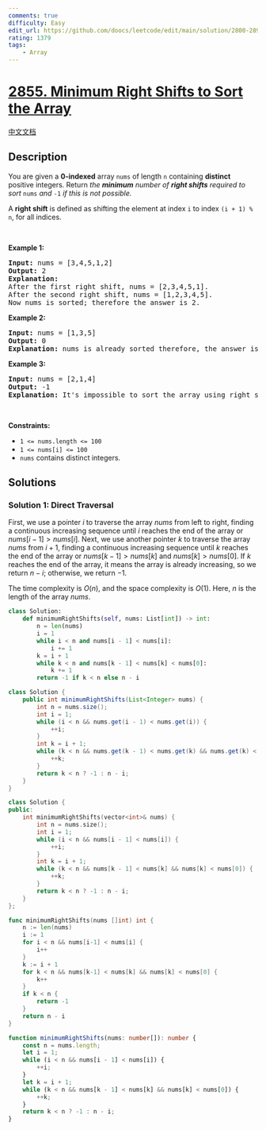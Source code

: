 ```yaml
---
comments: true
difficulty: Easy
edit_url: https://github.com/doocs/leetcode/edit/main/solution/2800-2899/2855.Minimum%20Right%20Shifts%20to%20Sort%20the%20Array/README_EN.md
rating: 1379
tags:
    - Array
---
```


# [2855. Minimum Right Shifts to Sort the Array](https://leetcode.com/problems/minimum-right-shifts-to-sort-the-array)

[中文文档](/solution/2800-2899/2855.Minimum%20Right%20Shifts%20to%20Sort%20the%20Array/README.md)

## Description

<p>You are given a <strong>0-indexed</strong> array <code>nums</code> of length <code>n</code> containing <strong>distinct</strong> positive integers. Return <em>the <strong>minimum</strong> number of <strong>right shifts</strong> required to sort </em><code>nums</code><em> and </em><code>-1</code><em> if this is not possible.</em></p>

<p>A <strong>right shift</strong> is defined as shifting the element at index <code>i</code> to index <code>(i + 1) % n</code>, for all indices.</p>

<p>&nbsp;</p>
<p><strong class="example">Example 1:</strong></p>

<pre>
<strong>Input:</strong> nums = [3,4,5,1,2]
<strong>Output:</strong> 2
<strong>Explanation:</strong> 
After the first right shift, nums = [2,3,4,5,1].
After the second right shift, nums = [1,2,3,4,5].
Now nums is sorted; therefore the answer is 2.
</pre>

<p><strong class="example">Example 2:</strong></p>

<pre>
<strong>Input:</strong> nums = [1,3,5]
<strong>Output:</strong> 0
<strong>Explanation:</strong> nums is already sorted therefore, the answer is 0.</pre>

<p><strong class="example">Example 3:</strong></p>

<pre>
<strong>Input:</strong> nums = [2,1,4]
<strong>Output:</strong> -1
<strong>Explanation:</strong> It&#39;s impossible to sort the array using right shifts.
</pre>

<p>&nbsp;</p>
<p><strong>Constraints:</strong></p>

<ul>
	<li><code>1 &lt;= nums.length &lt;= 100</code></li>
	<li><code>1 &lt;= nums[i] &lt;= 100</code></li>
	<li><code>nums</code> contains distinct integers.</li>
</ul>

## Solutions

### Solution 1: Direct Traversal

First, we use a pointer $i$ to traverse the array $nums$ from left to right, finding a continuous increasing sequence until $i$ reaches the end of the array or $nums[i - 1] > nums[i]$. Next, we use another pointer $k$ to traverse the array $nums$ from $i + 1$, finding a continuous increasing sequence until $k$ reaches the end of the array or $nums[k - 1] > nums[k]$ and $nums[k] > nums[0]$. If $k$ reaches the end of the array, it means the array is already increasing, so we return $n - i$; otherwise, we return $-1$.

The time complexity is $O(n)$, and the space complexity is $O(1)$. Here, $n$ is the length of the array $nums$.

<!-- tabs:start -->

```python
class Solution:
    def minimumRightShifts(self, nums: List[int]) -> int:
        n = len(nums)
        i = 1
        while i < n and nums[i - 1] < nums[i]:
            i += 1
        k = i + 1
        while k < n and nums[k - 1] < nums[k] < nums[0]:
            k += 1
        return -1 if k < n else n - i
```

```java
class Solution {
    public int minimumRightShifts(List<Integer> nums) {
        int n = nums.size();
        int i = 1;
        while (i < n && nums.get(i - 1) < nums.get(i)) {
            ++i;
        }
        int k = i + 1;
        while (k < n && nums.get(k - 1) < nums.get(k) && nums.get(k) < nums.get(0)) {
            ++k;
        }
        return k < n ? -1 : n - i;
    }
}
```

```cpp
class Solution {
public:
    int minimumRightShifts(vector<int>& nums) {
        int n = nums.size();
        int i = 1;
        while (i < n && nums[i - 1] < nums[i]) {
            ++i;
        }
        int k = i + 1;
        while (k < n && nums[k - 1] < nums[k] && nums[k] < nums[0]) {
            ++k;
        }
        return k < n ? -1 : n - i;
    }
};
```

```go
func minimumRightShifts(nums []int) int {
	n := len(nums)
	i := 1
	for i < n && nums[i-1] < nums[i] {
		i++
	}
	k := i + 1
	for k < n && nums[k-1] < nums[k] && nums[k] < nums[0] {
		k++
	}
	if k < n {
		return -1
	}
	return n - i
}
```

```ts
function minimumRightShifts(nums: number[]): number {
    const n = nums.length;
    let i = 1;
    while (i < n && nums[i - 1] < nums[i]) {
        ++i;
    }
    let k = i + 1;
    while (k < n && nums[k - 1] < nums[k] && nums[k] < nums[0]) {
        ++k;
    }
    return k < n ? -1 : n - i;
}
```

<!-- tabs:end -->

<!-- end -->
